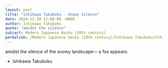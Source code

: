 ```yaml
---
layout: post
title: "Ishikawa Takuboku - Snowy Silence"
date: 2024-12-30 12:00:00 -0000
author: Ishikawa Takuboku
quote: "amidst the silence"
subject: Modern Japanese Haiku (20th century)
permalink: /Modern Japanese Haiku (20th century)/Ishikawa Takuboku/Ishikawa Takuboku - Snowy Silence
---
```


amidst the silence
of the snowy landscape—
a fox appears.


- Ishikawa Takuboku
